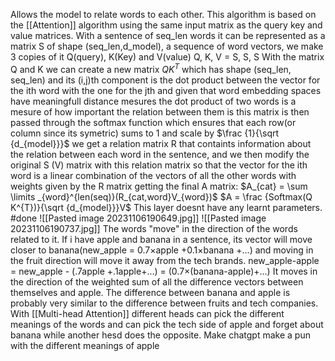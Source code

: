 Allows the model to relate words to each other.
This algorithm is based on the [[Attention]] algorithm using the same input matrix as the query key and value matrices.
With a sentence of seq_len words it can be represented as a matrix S of shape (seq_len,d_model), a sequence of word vectors, we make 3 copies of it Q(query), K(Key) and V(value)
Q, K, V = S, S, S
With the matrix Q and K we can create a new matrix $Q K^{T}$ which has shape (seq_len, seq_len) and its (i,j)th component is the dot product between the vector for the ith word with the one for the jth and  given that word embedding spaces have meaningfull distance mesures the dot product of two words is a mesure of how important the relation between them is
this matrix is then passed through the softmax function which ensures that each row(or column since its symetric) sums to 1 and scale by  $\frac {1}{\sqrt {d_{model}}}$ we get a relation matrix R that containts information about the relation between each word in the sentence, and we then modify the original S (V) matrix with this relation matrix so that the vector for the ith word is a linear combination of the vectors of all the other words with weights given by the R matrix getting the final A matrix:
$A_{cat} = \sum \limits _{word}^{len(seq)}(R_{cat,word}V_{word})$
$A = \frac {Softmax(Q K^{T})}{\sqrt {d_{model}}}V$
This layer doesnt have any learnt parameters.
#done 
![[Pasted image 20231106190649.jpg]]
![[Pasted image 20231106190737.jpg]]
The words "move" in the direction of the words related to it.
If i have apple and banana in a sentence, its vector will move closer to banana(new_apple = 0.7×apple +0.1×banana +...) and moving in the fruit direction will move it away from the tech brands.
new_apple-apple = new_apple - (.7apple +.1apple+...) = (0.7×(banana-apple)+...)
It moves in the direction of the weighted sum of all the difference vectors between themselves and apple. The difference between banana and apple is probably very similar to the difference between fruits and tech companies.
With [[Multi-head Attention]] different heads can pick the different meanings of the words and can pick the tech side of apple and forget about  banana while another hesd does the opposite.
Make chatgpt make a pun with the different meanings of apple